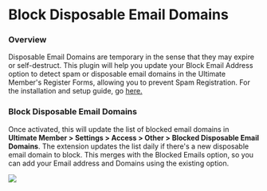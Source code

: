 ---
---
# Block Disposable Email Domains
### Overview

 Disposable Email Domains are temporary in the sense that they may expire or self-destruct. This plugin will help you update your Block Email Address option to detect spam or disposable email domains in the Ultimate Member's Register Forms, allowing you to prevent Spam Registration. For the installation and setup guide, go  [here.](/docs-v3/um-extended/article/1889-installation)

### Block Disposable Email Domains

 Once activated, this will update the list of blocked email domains in  <strong>Ultimate Member &gt; Settings &gt; Access &gt; Other &gt; Blocked Disposable Email Domains</strong>. The extension updates the list daily if there's a new disposable email domain to block. This merges with the Blocked Emails option, so you can add your Email address and Domains using the existing option.

  ![](https://s3.amazonaws.com/helpscout.net/docs/assets/561c96629033600a7a36d662/images/64ac200d90a5ec74a42ff221/file-eFrV1RzJZS.png)